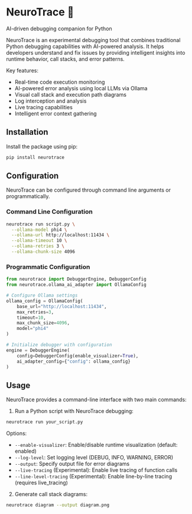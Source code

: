 # NeuroTrace 🐍
AI-driven debugging companion for Python

NeuroTrace is an experimental debugging tool that combines traditional Python debugging capabilities with AI-powered analysis. It helps developers understand and fix issues by providing intelligent insights into runtime behavior, call stacks, and error patterns.

Key features:
- Real-time code execution monitoring
- AI-powered error analysis using local LLMs via Ollama
- Visual call stack and execution path diagrams
- Log interception and analysis
- Live tracing capabilities
- Intelligent error context gathering

## Installation

Install the package using pip:
```bash
pip install neurotrace
```

## Configuration

NeuroTrace can be configured through command line arguments or programmatically.

### Command Line Configuration

```bash
neurotrace run script.py \
  --ollama-model phi4 \
  --ollama-url http://localhost:11434 \
  --ollama-timeout 10 \
  --ollama-retries 3 \
  --ollama-chunk-size 4096
```

### Programmatic Configuration

```python
from neurotrace import DebuggerEngine, DebuggerConfig
from neurotrace.ollama_ai_adapter import OllamaConfig

# Configure Ollama settings
ollama_config = OllamaConfig(
    base_url="http://localhost:11434",
    max_retries=3,
    timeout=10,
    max_chunk_size=4096,
    model="phi4"
)

# Initialize debugger with configuration
engine = DebuggerEngine(
    config=DebuggerConfig(enable_visualizer=True),
    ai_adapter_config={"config": ollama_config}
)
```

## Usage

NeuroTrace provides a command-line interface with two main commands:

1. Run a Python script with NeuroTrace debugging:
```bash
neurotrace run your_script.py
```
Options:
- `--enable-visualizer`: Enable/disable runtime visualization (default: enabled)
- `--log-level`: Set logging level (DEBUG, INFO, WARNING, ERROR)
- `--output`: Specify output file for error diagrams
- `--live-tracing` (Experimental): Enable live tracing of function calls
- `--line-level-tracing` (Experimental): Enable line-by-line tracing (requires live_tracing)

2. Generate call stack diagrams:
```bash
neurotrace diagram --output diagram.png
```